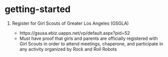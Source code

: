# getting-started
<ol>
<li>Register for Girl Scouts of Greater Los Angeles (GSGLA)</li>
  <ul>
    <li> https://gsusa.ebiz.uapps.net/vp/default.aspx?pid=52
    <li> Must have proof that girls and parents are officially registered with Girl Scouts in order to attend meetings, chaperone, and participate in any activity organized by Rock and Roll Robots
  </ul>

</ol>
